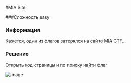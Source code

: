 #MIA Site

###Сложность
easy

### Информация 
Кажется, один из флагов затерялся на сайте MIA CTF...

### Решение 
Открыть код страницы и по поиску найти флаг 

![image](https://github.com/acisoru/MIA_CTF2024/assets/105747950/42cb3c20-67be-413d-bc31-12116a86dd53)
